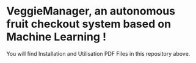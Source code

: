 # VeggieManager, an autonomous fruit checkout system based on Machine Learning !

You will find Installation and Utilisation PDF Files in this repository above.
